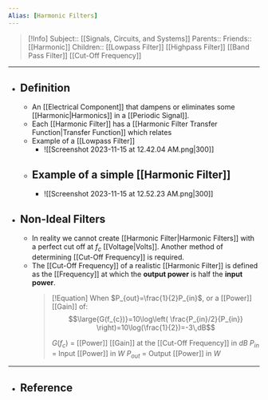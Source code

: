 ```yaml
---
Alias: [Harmonic Filters]
---
```

> [!Info]
> Subject:: [[Signals, Circuits, and Systems]]
> Parents:: 
> Friends:: [[Harmonic]]
> Children:: [[Lowpass Filter]] [[Highpass Filter]] [[Band Pass Filter]] [[Cut-Off Frequency]]
---
- ## Definition
	- An [[Electrical Component]] that dampens or eliminates some [[Harmonic|Harmonics]] in a [[Periodic Signal]].
	- Each [[Harmonic Filter]] has a [[Harmonic Filter Transfer Function|Transfer Function]] which relates 
	- Example of a [[Lowpass Filter]]
		- ![[Screenshot 2023-11-15 at 12.42.04 AM.png|300]]
	- Example of a simple [[Harmonic Filter]]
		- 
		- ![[Screenshot 2023-11-15 at 12.52.23 AM.png|300]]
- ## Non-Ideal Filters
	- In reality we cannot create [[Harmonic Filter|Harmonic Filters]] with a perfect cut off at $f_{c}$ [[Voltage|Volts]]. Another method of determining [[Cut-Off Frequency]] is required.
	- The [[Cut-Off Frequency]] of a realistic [[Harmonic Filter]] is defined as the [[Frequency]] at which the **output power** is half the **input power**.
	  > [!Equation]
	  > When $P_{out}=\frac{1}{2}P_{in}$, or a [[Power]] [[Gain]] of:
	  > $$\large{G(f_{c})}=10\log\left( \frac{P_{in}/2}{P_{in}} \right)=10\log(\frac{1}{2})=-3\,dB$$
	  > 
	  > $G(f_{c})$ = [[Power]] [[Gain]] at the [[Cut-Off Frequency]] in $dB$
	  > $P_{in}$ = Input [[Power]] in $W$
	  > $P_{out}$ = Output [[Power]] in $W$
---
- ## Reference
